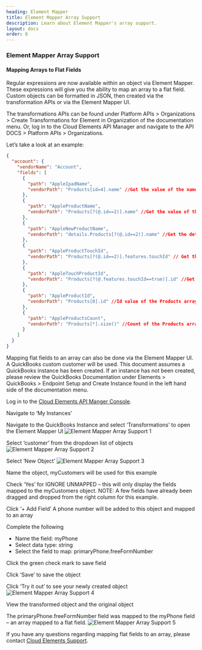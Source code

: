 ```yaml
---
heading: Element Mapper
title: Element Mapper Array Support
description: Learn about Element Mapper's array support.
layout: docs
order: 6
---
```


### Element Mapper Array Support

#### Mapping Arrays to Flat Fields

Regular expressions are now available within an object via Element Mapper.
These expressions will give you the ability to map an array to a flat field.
Custom objects can be formatted in JSON, then created via the transformation APIs or via the Element Mapper UI.

The transformations APIs can be found under Platform APIs > Organizations > Create Transformations for Element in Organization of the documentation menu.  Or, log in to the Cloud Elements API Manager and navigate to the API DOCS > Platform APIs > Organizations.

Let’s take a look at an example:

```JSON
{
  "account": {
    "vendorName": "Account",
    "fields": [
      {
        "path": "AppleIpadName",
        "vendorPath": "Products[id=4].name" //Get the value of the name field from the Products array where id = 4
      },
      {
        "path": "AppleProductName",
        "vendorPath": "Products[?(@.id==2)].name" //Get the value of the name field from the Products array where id = 2
      },
      {
        "path": "AppleNewProductName",
        "vendorPath": "details.Products[?(@.id==2)].name" //Get the details of an object from the Products array where id = 2
      },
      {
        "path": "AppleProductTouchId",
        "vendorPath": "Products[?(@.id==2)].features.touchId" // Get the touchId value from the Products array with id=2 which is inside the features object
      },
      {
        "path": "AppleTouchProductId",
        "vendorPath": "Products[?(@.features.touchId==true)].id" //Get the Id of the array where touchId = true
      },
      {
        "path": "AppleProductId",
        "vendorPath": "Products[0].id" //Id value of the Products array at index 0
      },
      {
        "path": "AppleProductsCount",
        "vendorPath": "Products[*].size()" //Count of the Products array
      }
    ]
  }
}
```

Mapping flat fields to an array can also be done via the Element Mapper UI.
A QuickBooks custom customer will be used. This document assumes a QuickBooks instance has been created. If an instance has not been created, please review the QuickBooks Documentation under Elements > QuickBooks > Endpoint Setup and Create Instance found in the left hand side of the documentation menu.

Log in to the [Cloud Elements API Manger Console](https://console.cloud-elements.com/elements/jsp/login.jsp).

Navigate to ‘My Instances’

Navigate to the QuickBooks Instance and select ‘Transformations’ to open the Element Mapper UI
![Element Mapper Array Support 1](http://cloud-elements.com/wp-content/uploads/2015/10/FlatArrays1.png)

Select ‘customer’ from the dropdown list of objects
![Element Mapper Array Support 2](http://cloud-elements.com/wp-content/uploads/2015/10/FlatArrays2.png)

Select ‘New Object’
![Element Mapper Array Support 3](http://cloud-elements.com/wp-content/uploads/2015/10/FlatArrays3.png)

Name the object, myCustomers will be used for this example

Check ‘Yes’ for IGNORE UNMAPPED – this will only display the fields mapped to the myCustomers object. NOTE: A few fields have already been dragged and dropped from the right column for this example.

Click ‘+ Add Field’ A phone number will be added to this object and mapped to an array

Complete the following

* Name the field: myPhone
* Select data type: string
* Select the field to map: primaryPhone.freeFormNumber

Click the green check mark to save field

Click ‘Save’ to save the object

Click ‘Try it out’ to see your newly created object
![Element Mapper Array Support 4](http://cloud-elements.com/wp-content/uploads/2015/10/FlatArrays4.png)

View the transformed object and the original object

The primaryPhone.freeFormNumber field was mapped to the myPhone field – an array mapped to a flat field.
![Element Mapper Array Support 5](http://cloud-elements.com/wp-content/uploads/2015/10/FlatArrays5.png)

If you have any questions regarding mapping flat fields to an array, please contact [Cloud Elements Support](mailto:support@cloud-elements.com).
